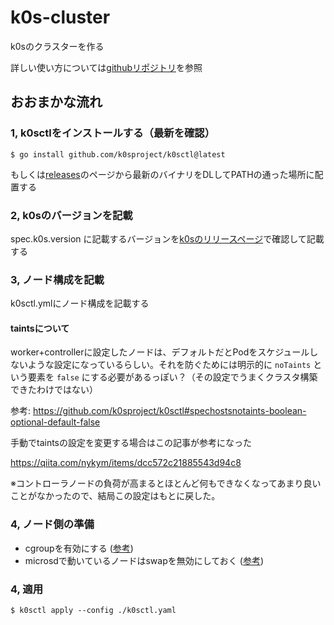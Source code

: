 # k0s-cluster
k0sのクラスターを作る

詳しい使い方については[githubリポジトリ](https://github.com/k0sproject/k0sctl)を参照

## おおまかな流れ

### 1, k0sctlをインストールする（最新を確認）
```
$ go install github.com/k0sproject/k0sctl@latest
```

もしくは[releases](https://github.com/k0sproject/k0sctl/releases)のページから最新のバイナリをDLしてPATHの通った場所に配置する

### 2, k0sのバージョンを記載

spec.k0s.version に記載するバージョンを[k0sのリリースページ](https://github.com/k0sproject/k0s/releases)で確認して記載する

### 3, ノード構成を記載

k0sctl.ymlにノード構成を記載する

#### taintsについて

worker+controllerに設定したノードは、デフォルトだとPodをスケジュールしないような設定になっているらしい。それを防ぐためには明示的に `noTaints` という要素を `false` にする必要があるっぽい？（その設定でうまくクラスタ構築できたわけではない）

参考: https://github.com/k0sproject/k0sctl#spechostsnotaints-boolean-optional-default-false

手動でtaintsの設定を変更する場合はこの記事が参考になった

https://qiita.com/nykym/items/dcc572c21885543d94c8

※コントローラノードの負荷が高まるとほとんど何もできなくなってあまり良いことがなかったので、結局この設定はもとに戻した。

### 4, ノード側の準備

- cgroupを有効にする ([参考](https://zenn.dev/link/comments/18ff5c881781be))
- microsdで動いているノードはswapを無効にしておく ([参考](https://letraspberry.hatenablog.com/entry/2021/02/12/233725#2-swap%E3%81%AE%E7%84%A1%E5%8A%B9%E5%8C%96))

### 4, 適用

```
$ k0sctl apply --config ./k0sctl.yaml
```

